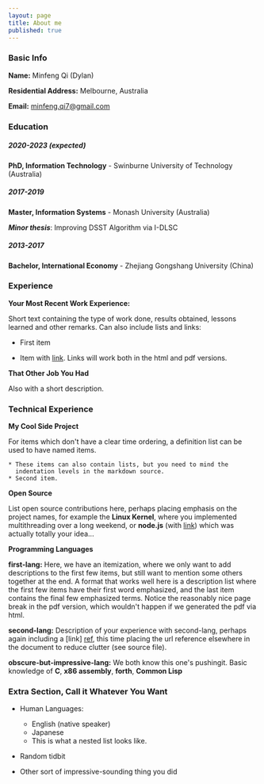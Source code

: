 ```yaml
---
layout: page
title: About me
published: true
---
```


<h3>Basic Info</h3>

**Name:** Minfeng Qi (Dylan)										

**Residential Address:** Melbourne, Australia                       

**Email:** minfeng.qi7@gmail.com                         

<h3>Education</h3>

##### 2020-2023 (expected)

**PhD, Information Technology** - Swinburne University of Technology (Australia)

##### 2017-2019

**Master, Information Systems** - Monash University (Australia)

***Minor thesis***: Improving DSST Algorithm via I-DLSC

##### 2013-2017

**Bachelor, International Economy** - Zhejiang Gongshang University (China)

<h3>Experience</h3>

**Your Most Recent Work Experience:**

Short text containing the type of work done, results obtained,
lessons learned and other remarks. Can also include lists and
links:

* First item

* Item with [link](http://www.example.com). Links will work both in the html and pdf versions.

**That Other Job You Had**

Also with a short description.

<h3>Technical Experience</h3>

**My Cool Side Project**

For items which don't have a clear time ordering, a definition list can be used to have named items.

    * These items can also contain lists, but you need to mind the
      indentation levels in the markdown source.
    * Second item.

**Open Source**

List open source contributions here, perhaps placing emphasis on the project names, for example the **Linux Kernel**, where you  implemented multithreading over a long weekend, or **node.js** (with [link](http://nodejs.org)) which was actually totally your idea...

**Programming Languages**

**first-lang:** Here, we have an itemization, where we only want to add descriptions to the first few items, but still want to mention some others together at the end. A format that works well here is a description list where the first few items have their first word emphasized, and the last item contains the final few emphasized terms. Notice the reasonably nice page break in the pdf version, which wouldn't happen if we generated the pdf via html.

**second-lang:** Description of your experience with second-lang, perhaps again including a [link] [ref], this time placing the url reference elsewhere in the document to reduce clutter (see source file). 

**obscure-but-impressive-lang:** We both know this one's pushingit. Basic knowledge of **C**, **x86 assembly**, **forth**, **Common Lisp**

[ref]: https://github.com/githubuser/superlongprojectname

<h3>Extra Section, Call it Whatever You Want</h3>

* Human Languages:

     * English (native speaker)
     * Japanese
     * This is what a nested list looks like.

* Random tidbit

* Other sort of impressive-sounding thing you did




<!--{% include comments.html %}-->
